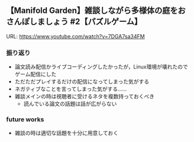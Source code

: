 ## 【Manifold Garden】雑談しながら多様体の庭をおさんぽしましょう #2【パズルゲーム】

URL: https://www.youtube.com/watch?v=7DGA7sa34FM

### 振り返り

- 論文読み配信かライブコーディングしたかったが，Linux環境が壊れたのでゲーム配信にした
- ただただプレイするだけの配信になってしまった気がする
- ネガティブなことを言ってしまった気がする……
- 雑談メインの時は視聴者に受けるネタを複数持っておくべき
  - 読んでいる論文の話題は話が広がらない

### future works

- 雑談の時は適切な話題を十分に用意しておく
